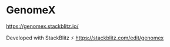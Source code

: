 # GenomeX

https://genomex.stackblitz.io/

Developed with StackBlitz ⚡️ https://stackblitz.com/edit/genomex

